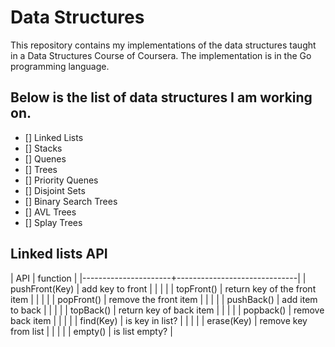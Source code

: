 # Data Structures

This repository contains my implementations of the data structures taught in a Data Structures Course of Coursera. The implementation is in the Go programming language.

## Below is the list of data structures I am working on.

- [] Linked Lists
- [] Stacks
- [] Quenes
- [] Trees
- [] Priority Quenes
- [] Disjoint Sets
- [] Binary Search Trees
- [] AVL Trees
- [] Splay Trees

## Linked lists API

| API                  | function                     |
|----------------------+------------------------------|
| pushFront(Key)       | add key to front             |
|                      |                              |
| topFront()           | return key of the front item |
|                      |                              |
| popFront()           | remove the front item        |
|                      |                              |
| pushBack()           | add item to back             |
|                      |                              |
| topBack()            | return key of back item      |
|                      |                              |
| popback()            | remove back item             |
|                      |                              |
| find(Key)            | is key in list?              |
|                      |                              |
| erase(Key)           | remove key from list         |
|                      |                              |
| empty()              | is list empty?               |

